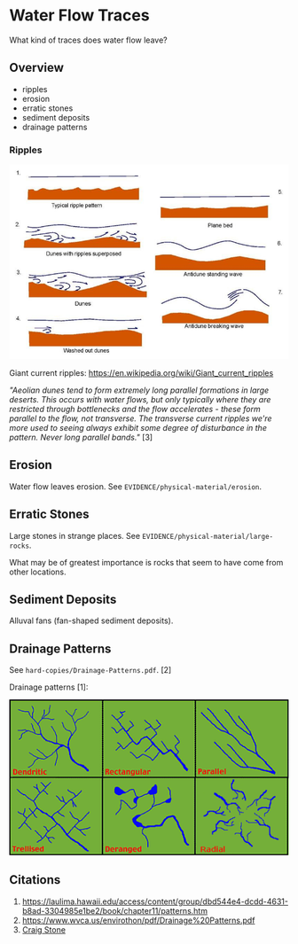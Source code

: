 # Water Flow Traces

What kind of traces does water flow leave?

## Overview

- ripples
- erosion
- erratic stones
- sediment deposits
- drainage patterns

### Ripples

![](img/ripple.jpg)

Giant current ripples: https://en.wikipedia.org/wiki/Giant_current_ripples

*"Aeolian dunes tend to form extremely long parallel formations in large deserts. This occurs with water flows, but only typically where they are restricted through bottlenecks and the flow accelerates - these form parallel to the flow, not transverse. The transverse current ripples we're more used to seeing always exhibit some degree of disturbance in the pattern. Never long parallel bands."* [3]

## Erosion

Water flow leaves erosion. See `EVIDENCE/physical-material/erosion`.

## Erratic Stones

Large stones in strange places. See `EVIDENCE/physical-material/large-rocks`.

What may be of greatest importance is rocks that seem to have come from other locations.

## Sediment Deposits

Alluval fans (fan-shaped sediment deposits).

## Drainage Patterns

See `hard-copies/Drainage-Patterns.pdf`. [2]

Drainage patterns [1]:

![](img/drainage-patterns.gif)

## Citations

1. https://laulima.hawaii.edu/access/content/group/dbd544e4-dcdd-4631-b8ad-3304985e1be2/book/chapter11/patterns.htm
2. https://www.wvca.us/envirothon/pdf/Drainage%20Patterns.pdf
3. [Craig Stone](https://nobulart.com)